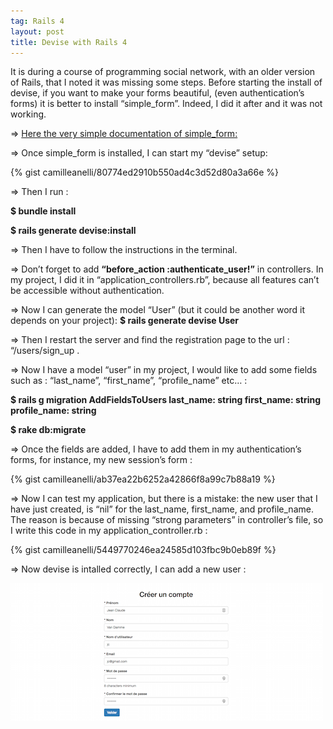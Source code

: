 ```yaml
---
tag: Rails 4
layout: post
title: Devise with Rails 4
---
```


It is during a course of programming social network, with an older version of Rails, that I noted it was missing some steps.
Before starting the install of devise, if you want to make your forms beautiful, (even authentication’s forms)  it is better to install “simple_form”. Indeed, I did it after and it was not working.

=> [Here the very simple documentation of simple_form:](https://github.com/plataformatec/simple_form)

=> Once simple_form is installed,  I can start my “devise” setup:

{% gist camilleanelli/80774ed2910b550ad4c3d52d80a3a66e %}

=> Then I run :

**$ bundle install**

**$ rails generate devise:install**

=> Then I have to follow the instructions in the terminal.

=> Don’t forget to add **“before_action :authenticate_user!”** in controllers.  In my project, I did it in “application_controllers.rb”, because all features can’t be accessible without authentication.

=>  Now I can generate the model “User” (but it could be another word it depends on your project):
**$ rails generate devise User**

=> Then I restart the server and find the registration page to the url :  “/users/sign_up .

=> Now I have a model “user” in my project, I would like to add some fields such as : “last_name”, “first_name”, “profile_name” etc… :

**$ rails g migration AddFieldsToUsers last_name: string first_name: string profile_name: string**

**$ rake db:migrate**

=> Once the fields are added, I have to add them in my authentication’s forms, for instance, my new session’s form :

{% gist camilleanelli/ab37ea22b6252a42866f8a99c7b88a19 %}

=> Now I can test my application, but there is a mistake:  the new user that I have just created, is “nil” for the last_name, first_name, and profile_name. The reason is because of missing “strong parameters” in controller’s file, so I write this code in my application_controller.rb :

{% gist camilleanelli/5449770246ea24585d103fbc9b0eb89f %}

=> Now devise is intalled correctly,  I can add a new user :

![Position](/images/valider_sign_up.png)
